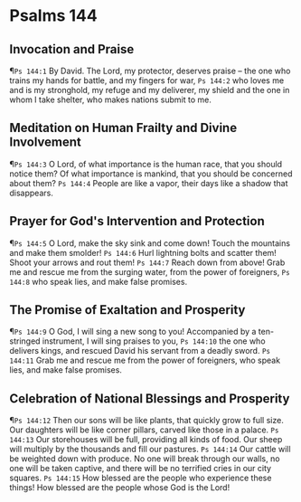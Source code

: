 # Psalms 144

## Invocation and Praise
¶`Ps 144:1` By David. The Lord, my protector, deserves praise – the one who trains my hands for battle, and my fingers for war,
`Ps 144:2` who loves me and is my stronghold, my refuge and my deliverer, my shield and the one in whom I take shelter, who makes nations submit to me.

## Meditation on Human Frailty and Divine Involvement
¶`Ps 144:3` O Lord, of what importance is the human race, that you should notice them? Of what importance is mankind, that you should be concerned about them?
`Ps 144:4` People are like a vapor, their days like a shadow that disappears.

## Prayer for God's Intervention and Protection
¶`Ps 144:5` O Lord, make the sky sink and come down! Touch the mountains and make them smolder!
`Ps 144:6` Hurl lightning bolts and scatter them! Shoot your arrows and rout them!
`Ps 144:7` Reach down from above! Grab me and rescue me from the surging water, from the power of foreigners,
`Ps 144:8` who speak lies, and make false promises.

## The Promise of Exaltation and Prosperity
¶`Ps 144:9` O God, I will sing a new song to you! Accompanied by a ten-stringed instrument, I will sing praises to you,
`Ps 144:10` the one who delivers kings, and rescued David his servant from a deadly sword.
`Ps 144:11` Grab me and rescue me from the power of foreigners, who speak lies, and make false promises.

## Celebration of National Blessings and Prosperity
¶`Ps 144:12` Then our sons will be like plants, that quickly grow to full size. Our daughters will be like corner pillars, carved like those in a palace.
`Ps 144:13` Our storehouses will be full, providing all kinds of food. Our sheep will multiply by the thousands and fill our pastures.
`Ps 144:14` Our cattle will be weighted down with produce. No one will break through our walls, no one will be taken captive, and there will be no terrified cries in our city squares.
`Ps 144:15` How blessed are the people who experience these things! How blessed are the people whose God is the Lord!
